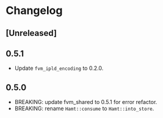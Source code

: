 # Changelog

## [Unreleased]

## 0.5.1

- Update `fvm_ipld_encoding` to 0.2.0.

## 0.5.0

- BREAKING: update fvm_shared to 0.5.1 for error refactor.
- BREAKING: rename `Hamt::consume` to `Hamt::into_store`.

